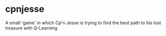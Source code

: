 # cpnjesse
A small 'game' in which Cp'n Jesse is trying to find the best path to his lost treasure with Q-Learning
